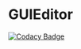 # GUIEditor
[![Codacy Badge](https://api.codacy.com/project/badge/Grade/747e7c9a10c745759e5c1daba75e4846)](https://app.codacy.com/gh/castiel01x/GUIEditor?utm_source=github.com&utm_medium=referral&utm_content=castiel01x/GUIEditor&utm_campaign=Badge_Grade_Settings)